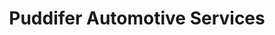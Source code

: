 ---
title: "Puddifer Automotive Services"
url: /newport/puddifer-automotive-services/
shop: car repair
---